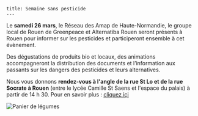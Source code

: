     title: Semaine sans pesticide
    ---
    
Le **samedi 26 mars**, le Réseau des Amap de Haute-Normandie, le groupe local de Rouen de Greenpeace et Alternatiba Rouen seront présents à Rouen pour informer sur les pesticides et participeront ensemble à cet évènement.

Des dégustations de produits bio et locaux, des animations accompagneront la distribution des documents et l’information aux passants sur les dangers des pesticides et leurs alternatives.

Nous vous donnons **rendez-vous à l'angle de la rue St Lo et de la rue Socrate à Rouen** (entre le  lycée Camille St Saens et l'espace du palais) à partir de 14 h 30. 
Pour en savoir plus : [cliquez içi](http://www.semaine-sans-pesticides.fr/events/greenpeace-rouen-le-reseau-des-amap-de-haute-normandie-et-alternatiba-unis-contre-les-pesticides/)

![Panier de légumes](content/events/images/panier.jpg)
    

    